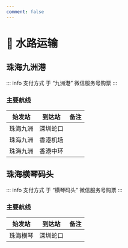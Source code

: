 ```yaml
---
comment: false
---
```


# 🚢 水路运输

## 珠海九洲港

::: info 支付方式
于 “九洲港” 微信服务号购票
:::

### 主要航线

| 始发站 | 到达站 | 备注 |
| :---: | :---: | --- |
| 珠海九洲 | 深圳蛇口 | |
| 珠海九洲 | 香港机场 | |
| 珠海九洲 | 香港中环 | |

## 珠海横琴码头

::: info 支付方式
于 “横琴码头” 微信服务号购票
:::

### 主要航线

| 始发站 | 到达站 | 备注 |
| :---: | :---: | --- |
| 珠海横琴 | 深圳蛇口 | |